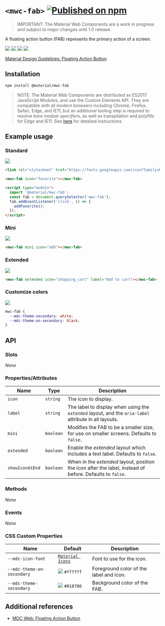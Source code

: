 # `<mwc-fab>` [![Published on npm](https://img.shields.io/npm/v/@material/mwc-fab.svg)](https://www.npmjs.com/package/@material/mwc-fab)

> IMPORTANT: The Material Web Components are a work in progress and subject to
> major changes until 1.0 release.

A floating action button (FAB) represents the primary action of a screen.

![](https://raw.githubusercontent.com/material-components/material-components-web-components/631e70e3a39330ccade8210d1a72edc0f22ddc0a/packages/fab/images/standard.png)
![](https://raw.githubusercontent.com/material-components/material-components-web-components/631e70e3a39330ccade8210d1a72edc0f22ddc0a/packages/fab/images/mini.png)
![](https://raw.githubusercontent.com/material-components/material-components-web-components/631e70e3a39330ccade8210d1a72edc0f22ddc0a/packages/fab/images/extended.png)
![](https://raw.githubusercontent.com/material-components/material-components-web-components/631e70e3a39330ccade8210d1a72edc0f22ddc0a/packages/fab/images/custom_color.png)

[Material Design Guidelines: Floating Action Button](https://material.io/design/components/buttons-floating-action-button.html)

## Installation

```sh
npm install @material/mwc-fab
```

> NOTE: The Material Web Components are distributed as ES2017 JavaScript
> Modules, and use the Custom Elements API. They are compatible with all modern
> browsers including Chrome, Firefox, Safari, Edge, and IE11, but an additional
> tooling step is required to resolve *bare module specifiers*, as well as
> transpilation and polyfills for Edge and IE11. See
> [here](https://github.com/material-components/material-components-web-components#quick-start)
> for detailed instructions.

## Example usage

### Standard

![](https://raw.githubusercontent.com/material-components/material-components-web-components/631e70e3a39330ccade8210d1a72edc0f22ddc0a/packages/fab/images/standard.png)

```html
<link rel="stylesheet" href="https://fonts.googleapis.com/icon?family=Material+Icons&display=block">

<mwc-fab icon="favorite"></mwc-fab>

<script type="module">
  import '@material/mwc-fab';
  const fab = document.querySelector('mwc-fab');
  fab.addEventListener('click', () => {
    addFavorite();
  });
</script>
```

### Mini

![](https://raw.githubusercontent.com/material-components/material-components-web-components/631e70e3a39330ccade8210d1a72edc0f22ddc0a/packages/fab/images/mini.png)

```html
<mwc-fab mini icon="add"></mwc-fab>
```

### Extended

![](https://raw.githubusercontent.com/material-components/material-components-web-components/631e70e3a39330ccade8210d1a72edc0f22ddc0a/packages/fab/images/extended.png)

```html
<mwc-fab extended icon="shopping_cart" label="Add to cart"></mwc-fab>
```
### Customize colors

![](https://raw.githubusercontent.com/material-components/material-components-web-components/631e70e3a39330ccade8210d1a72edc0f22ddc0a/packages/fab/images/custom_color.png)

```css
mwc-fab {
  --mdc-theme-secondary: white;
  --mdc-theme-on-secondary: black;
}
```

## API

### Slots
*None*

### Properties/Attributes

| Name            | Type      | Description
| --------------- | --------- |------------
| `icon`          | `string`  | The icon to display.
| `label`         | `string`  | The label to display when using the `extended` layout, and the `aria-label` attribute in all layouts.
| `mini`          | `boolean` | Modifies the FAB to be a smaller size, for use on smaller screens. Defaults to `false`.
| `extended`      | `boolean` | Enable the *extended* layout which includes a text label. Defaults to `false`.
| `showIconAtEnd` | `boolean` | When in the *extended* layout, position the icon after the label, instead of before. Defaults to `false`.

### Methods
*None*

### Events
*None*

### CSS Custom Properties

| Name                       | Default                                | Description
| -------------------------- | -------------------------------------- |------------
| `--mdc-icon-font`          | [`Material Icons`](https://google.github.io/material-design-icons/) | Font to use for the icon.
| `--mdc-theme-on-secondary` | ![](https://raw.githubusercontent.com/material-components/material-components-web-components/631e70e3a39330ccade8210d1a72edc0f22ddc0a/packages/fab/images/color_ffffff.png) `#ffffff` | Foreground color of the label and icon.
| `--mdc-theme-secondary`    | ![](https://raw.githubusercontent.com/material-components/material-components-web-components/631e70e3a39330ccade8210d1a72edc0f22ddc0a/packages/fab/images/color_018786.png) `#018786` | Background color of the FAB.

## Additional references

- [MDC Web: Floating Action Button](https://material.io/develop/web/components/buttons/floating-action-buttons/)

